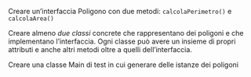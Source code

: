 Creare un’interfaccia Poligono con due metodi: `calcolaPerimetro()` e `calcolaArea()`

Creare almeno *due classi* concrete che rappresentano dei poligoni e che implementano l’interfaccia. Ogni classe può avere un insieme di propri attributi e anche altri metodi oltre a quelli dell’interfaccia.

Creare una classe Main di test in cui generare delle istanze dei poligoni